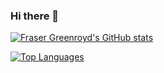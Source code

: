 ### Hi there 👋

[![Fraser Greenroyd's GitHub stats](https://vercel-ashen-eight.vercel.app/api?username=FraserGreenroyd&theme=transparent)](https://github.com/anuraghazra/github-readme-stats)

[![Top Languages](https://vercel-ashen-eight.vercel.app/api/top-langs?username=FraserGreenroyd&theme=transparent)](https://github.com/anuraghazra/github-readme-stats)

<!--
**FraserGreenroyd/FraserGreenroyd** is a ✨ _special_ ✨ repository because its `README.md` (this file) appears on your GitHub profile.

Here are some ideas to get you started:

- 🔭 I’m currently working on ...
- 🌱 I’m currently learning ...
- 👯 I’m looking to collaborate on ...
- 🤔 I’m looking for help with ...
- 💬 Ask me about ...
- 📫 How to reach me: ...
- 😄 Pronouns: ...
- ⚡ Fun fact: ...
-->
